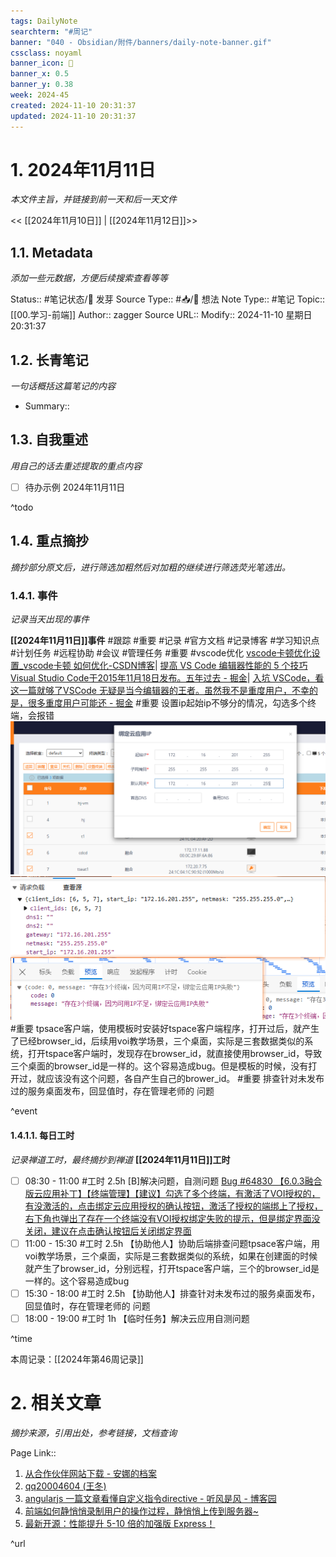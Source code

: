 ```yaml
---
tags: DailyNote
searchterm: "#周记"
banner: "040 - Obsidian/附件/banners/daily-note-banner.gif"
cssclass: noyaml
banner_icon: 💌
banner_x: 0.5
banner_y: 0.38
week: 2024-45
created: 2024-11-10 20:31:37
updated: 2024-11-10 20:31:37
---
```


# 1. 2024年11月11日

_本文件主旨，并链接到前一天和后一天文件_

<< [[2024年11月10日]] | [[2024年11月12日]]>>

## 1.1. Metadata

_添加一些元数据，方便后续搜索查看等等_

Status:: #笔记状态/🌱 发芽
Source Type:: #📥/💭 想法 
Note Type:: #笔记
Topic:: [[00.学习-前端]]
Author:: zagger
Source URL::
Modify:: 2024-11-10 星期日 20:31:37

## 1.2. 长青笔记

_一句话概括这篇笔记的内容_

- Summary::

## 1.3. 自我重述

_用自己的话去重述提取的重点内容_

- [ ] 待办示例 2024年11月11日

^todo

## 1.4. 重点摘抄

_摘抄部分原文后，进行筛选加粗然后对加粗的继续进行筛选荧光笔选出。_

### 1.4.1. 事件

_记录当天出现的事件_

**[[2024年11月11日]]事件** 
#跟踪 #重要 #记录 #官方文档 #记录博客 #学习知识点 #计划任务 #远程协助 #会议 #管理任务
#重要 #vscode优化 [vscode卡顿优化设置_vscode卡顿 如何优化-CSDN博客](https://blog.csdn.net/weixin_40968646/article/details/129144667)| [提高 VS Code 编辑器性能的 5 个技巧Visual Studio Code于2015年11月18日发布。五年过去 - 掘金](https://juejin.cn/post/6973881612794593317)| [入坑 VSCode，看这一篇就够了VSCode 无疑是当今编辑器的王者。虽然我不是重度用户，不幸的是，很多重度用户可能还 - 掘金](https://juejin.cn/post/7273435446587211812?searchId=20241111113933CA808756640E2EA4C4A0)
#重要 设置ip起始ip不够分的情况，勾选多个终端，会报错 ![image.png](https://raw.githubusercontent.com/zaggerj/obsidian_picgo/main/obsidian/20241111141407.png)
![image.png](https://raw.githubusercontent.com/zaggerj/obsidian_picgo/main/obsidian/20241111142018.png)
#重要 tpsace客户端，使用模板时安装好tspace客户端程序，打开过后，就产生了已经browser_id，后续用voi教学场景，三个桌面，实际是三套数据类似的系统，打开tspace客户端时，发现存在browser_id，就直接使用browser_id，导致三个桌面的browser_id是一样的。这个容易造成bug。但是模板的时候，没有打开过，就应该没有这个问题，各自产生自己的brower_id。
#重要 排查针对未发布过的服务桌面发布，回显值时，存在管理老师的 问题

^event

#### 1.4.1.1. 每日工时

_记录禅道工时，最终摘抄到禅道_
**[[2024年11月11日]]工时**
- [ ] 08:30 - 11:00 #工时 2.5h	[B]解决问题，自测问题	 [Bug #64830 【6.0.3融合版云应用补丁】【终端管理】【建议】勾选了多个终端，有激活了VOI授权的，有没激活的，点击绑定云应用授权的确认按钮，激活了授权的端绑上了授权，右下角也弹出了存在一个终端没有VOI授权绑定失败的提示，但是绑定界面没关闭，建议在点击确认按钮后关闭绑定界面](http://172.16.203.14:2980/bug-view-64830.html?onlybody=yes&tid=i2sh4q46)	
- [ ] 11:00 - 15:30 #工时 2.5h	【协助他人】协助后端排查问题tpsace客户端，用voi教学场景，三个桌面，实际是三套数据类似的系统，如果在创建面的时候就产生了browser_id，分别远程，打开tspace客户端，三个的browser_id是一样的。这个容易造成bug	 
- [ ] 15:30 - 18:00 #工时 2.5h	【协助他人】排查针对未发布过的服务桌面发布，回显值时，存在管理老师的 问题	 
- [ ] 18:00 - 19:00 #工时 1h	【临时任务】解决云应用自测问题	 

^time

本周记录：[[2024年第46周记录]]

# 2. 相关文章

_摘抄来源，引用出处，参考链接，文档查询_

Page Link::
1. [从合作伙伴网站下载 - 安娜的档案](https://zh.annas-archive.org/slow_download/6daea5b2c0b21ab23d7417cbeffb9776/0/0)
2. [qq20004604 (王冬)](https://github.com/qq20004604)
3. [angularjs 一篇文章看懂自定义指令directive - 听风是风 - 博客园](https://www.cnblogs.com/echolun/p/11564103.html)
4. [前端如何静悄悄录制用户的操作过程，静悄悄上传到服务器~](https://mp.weixin.qq.com/s/TjXvOfbs6bWTdtIeDBFlAQ)
5. [最新开源：性能提升 5-10 倍的加强版 Express！](https://mp.weixin.qq.com/s/gTQjspw92EqXBiQWU2v-Eg)

^url
